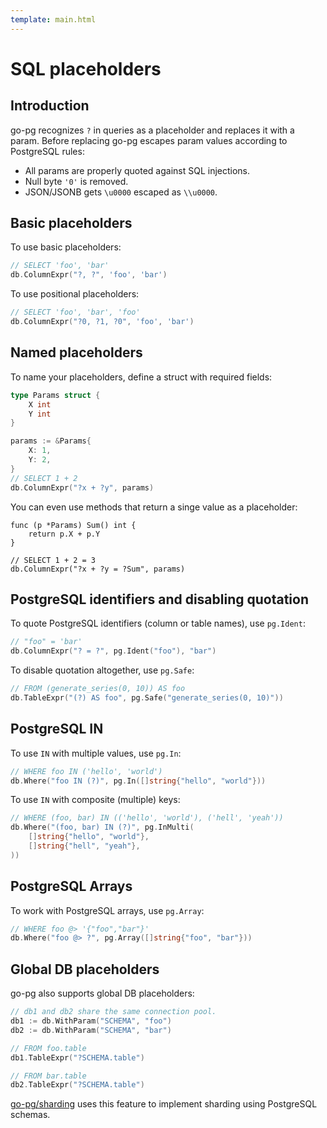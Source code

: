 ```yaml
---
template: main.html
---
```


# SQL placeholders

## Introduction

go-pg recognizes `?` in queries as a placeholder and replaces it with a param. Before replacing
go-pg escapes param values according to PostgreSQL rules:

- All params are properly quoted against SQL injections.
- Null byte `'0'` is removed.
- JSON/JSONB gets `\u0000` escaped as `\\u0000`.

## Basic placeholders

To use basic placeholders:

```go
// SELECT 'foo', 'bar'
db.ColumnExpr("?, ?", 'foo', 'bar')
```

To use positional placeholders:

```go
// SELECT 'foo', 'bar', 'foo'
db.ColumnExpr("?0, ?1, ?0", 'foo', 'bar')
```

## Named placeholders

To name your placeholders, define a struct with required fields:

```go
type Params struct {
    X int
    Y int
}

params := &Params{
    X: 1,
    Y: 2,
}
// SELECT 1 + 2
db.ColumnExpr("?x + ?y", params)
```

You can even use methods that return a singe value as a placeholder:

```
func (p *Params) Sum() int {
    return p.X + p.Y
}

// SELECT 1 + 2 = 3
db.ColumnExpr("?x + ?y = ?Sum", params)
```

## PostgreSQL identifiers and disabling quotation

To quote PostgreSQL identifiers (column or table names), use `pg.Ident`:

```go
// "foo" = 'bar'
db.ColumnExpr("? = ?", pg.Ident("foo"), "bar")
```

To disable quotation altogether, use `pg.Safe`:

```go
// FROM (generate_series(0, 10)) AS foo
db.TableExpr("(?) AS foo", pg.Safe("generate_series(0, 10)"))
```

## PostgreSQL IN

To use `IN` with multiple values, use `pg.In`:

```go
// WHERE foo IN ('hello', 'world')
db.Where("foo IN (?)", pg.In([]string{"hello", "world"}))
```

To use `IN` with composite (multiple) keys:

```go
// WHERE (foo, bar) IN (('hello', 'world'), ('hell', 'yeah'))
db.Where("(foo, bar) IN (?)", pg.InMulti(
    []string{"hello", "world"},
    []string{"hell", "yeah"},
))
```

## PostgreSQL Arrays

To work with PostgreSQL arrays, use `pg.Array`:

```go
// WHERE foo @> '{"foo","bar"}'
db.Where("foo @> ?", pg.Array([]string{"foo", "bar"}))
```

## Global DB placeholders

go-pg also supports global DB placeholders:

```go
// db1 and db2 share the same connection pool.
db1 := db.WithParam("SCHEMA", "foo")
db2 := db.WithParam("SCHEMA", "bar")

// FROM foo.table
db1.TableExpr("?SCHEMA.table")

// FROM bar.table
db2.TableExpr("?SCHEMA.table")
```

[go-pg/sharding](https://github.com/go-pg/sharding) uses this feature to implement sharding using
PostgreSQL schemas.

